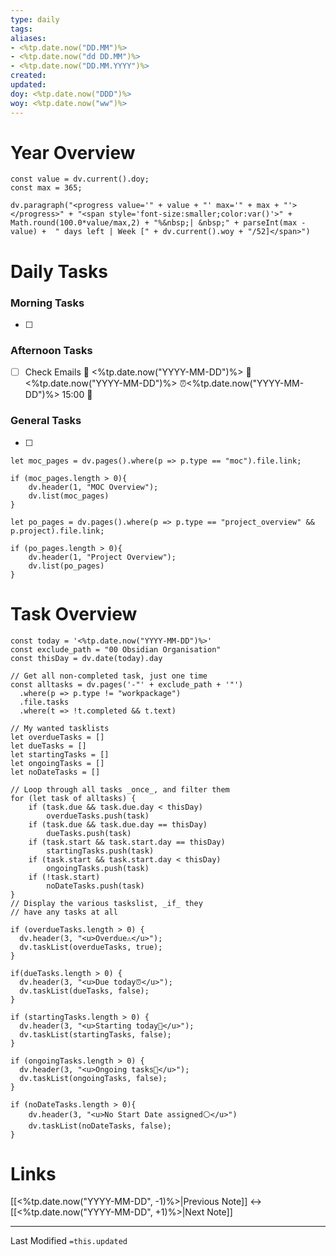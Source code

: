 ```yaml
---
type: daily
tags:
aliases: 
- <%tp.date.now("DD.MM")%>
- <%tp.date.now("dd DD.MM")%>
- <%tp.date.now("DD.MM.YYYY")%>
created: 
updated: 
doy: <%tp.date.now("DDD")%>
woy: <%tp.date.now("ww")%>
---
```

# Year Overview
```dataviewjs
const value = dv.current().doy;
const max = 365;

dv.paragraph("<progress value='" + value + "' max='" + max + "'></progress>" + "<span style='font-size:smaller;color:var()'>" + Math.round(100.0*value/max,2) + "%&nbsp;| &nbsp;" + parseInt(max - value) +  " days left | Week [" + dv.current().woy + "/52]</span>")
```

# Daily Tasks
### Morning Tasks
- [ ] 

### Afternoon Tasks
- [ ] Check Emails 🛫 <%tp.date.now("YYYY-MM-DD")%> 📅 <%tp.date.now("YYYY-MM-DD")%> ⏰<%tp.date.now("YYYY-MM-DD")%> 15:00 🔽 

### General Tasks
- [ ] 

```dataviewjs
let moc_pages = dv.pages().where(p => p.type == "moc").file.link;

if (moc_pages.length > 0){
	dv.header(1, "MOC Overview");
	dv.list(moc_pages)
}
```
```dataviewjs
let po_pages = dv.pages().where(p => p.type == "project_overview" && p.project).file.link;

if (po_pages.length > 0){
	dv.header(1, "Project Overview");
	dv.list(po_pages)
}
```
# Task Overview
```dataviewjs
const today = '<%tp.date.now("YYYY-MM-DD")%>'
const exclude_path = "00 Obsidian Organisation" 
const thisDay = dv.date(today).day

// Get all non-completed task, just one time
const alltasks = dv.pages('-"' + exclude_path + '"')
  .where(p => p.type != "workpackage")
  .file.tasks
  .where(t => !t.completed && t.text)

// My wanted tasklists
let overdueTasks = []
let dueTasks = []
let startingTasks = []
let ongoingTasks = []
let noDateTasks = []

// Loop through all tasks _once_, and filter them
for (let task of alltasks) {
	if (task.due && task.due.day < thisDay) 
	    overdueTasks.push(task)
	if (task.due && task.due.day == thisDay)
	    dueTasks.push(task)
    if (task.start && task.start.day == thisDay)
	    startingTasks.push(task)
	if (task.start && task.start.day < thisDay) 
	    ongoingTasks.push(task)
	if (!task.start)
		noDateTasks.push(task)
}
// Display the various taskslist, _if_ they
// have any tasks at all

if (overdueTasks.length > 0) {
  dv.header(3, "<u>Overdue⚠️</u>");
  dv.taskList(overdueTasks, true);
}  

if(dueTasks.length > 0) {
  dv.header(3, "<u>Due today⏰</u>");
  dv.taskList(dueTasks, false);
}  

if (startingTasks.length > 0) {
  dv.header(3, "<u>Starting today🌅</u>");
  dv.taskList(startingTasks, false);
}  

if (ongoingTasks.length > 0) {
  dv.header(3, "<u>Ongoing tasks🚀</u>");
  dv.taskList(ongoingTasks, false);
}

if (noDateTasks.length > 0){
	dv.header(3, "<u>No Start Date assigned⚪️</u>")
	dv.taskList(noDateTasks, false);
}
```
# Links
[[<%tp.date.now("YYYY-MM-DD", -1)%>|Previous Note]] <-> [[<%tp.date.now("YYYY-MM-DD", +1)%>|Next Note]]

___
Last Modified `=this.updated`
